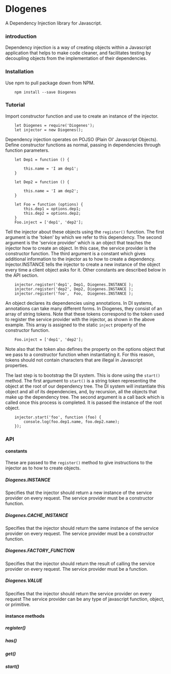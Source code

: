 # DIogenes

A Dependency Injection library for Javascript.

### introduction
Dependency injection is a way of creating objects within a Javascript application that helps to make code cleaner, and facilitates testing by decoupling objects from the implementation of their dependencies.

### Installation
Use npm to pull package down from NPM.
```
    npm install --save Diogenes
```

### Tutorial

Import constructor function and use to create an instance of the injector.
```
    let Diogenes = require('Diogenes');
    let injector = new Diogenes();
```
Dependency injection operates on POJSO (Plain Ol' Javascript Objects). Define constructor functions as normal, passing in dependencies through function parameters.
```
    let Dep1 = function () {

        this.name = 'I am dep1';
    }

    let Dep2 = function () {

        this.name = 'I am dep2';
    }

    let Foo = function (options) {
        this.dep1 = options.dep1;
        this.dep2 = options.dep2;
    }
    Foo.inject = ['dep1', 'dep2'];
```
Tell the injector about these objects using the `register()` function. The first argument is the 'token' by which we refer to this dependency. The second argument is the 'service provider' which is an object that teaches the injector how to create an object. In this case, the service provider is the constructor function. The third argument is a constant which gives additional information to the injector as to how to create a dependency. Injector.INSTANCE tells the injector to create a new instance of the object every time a client object asks for it. Other constants are described below in the API section.
```
    injector.register('dep1', Dep1, Diogenes.INSTANCE );
    injector.register('dep2', Dep2, Diogenes.INSTANCE );
    injector.register('foo',  Foo,  Diogenes.INSTANCE );
```

An object declares its dependencies using annotations. In DI systems, annotations can take many different forms. In Diogenes, they consist of an  array of string tokens. Note that these tokens correspond to the token used to register the service provider with the injector, as shown in the above example. This array is assigned to the static `inject` property of the constructor function.

```
    Foo.inject = ['dep1', 'dep2'];
```

Note also that the token also defines the property on the options object that we pass to a constructor function when instantiating it. For this reason, tokens should not contain characters that are illegal in Javascript properties.

The last step is to bootstrap the DI system. This is done using the `start()` method. The first argument to `start()` is a string token representing the object at the root of our dependency tree. The DI system will instantiate this object and all of its dependencies, and, by recursion, all the objects that make up the dependency tree. The second argument is a call back which is called once this process is completed. It is passed the instance of the root object.

```
    injector.start('foo', function (foo) {
        console.log(foo.dep1.name, foo.dep2.name);
    });
```
### API

#### constants

These are passed to the `register()` method to give instructions to the injector as to how to create objects.

##### Diogenes.INSTANCE

Specifies that the injector should return a new instance of the service provider on every request.
The service provider must be a constructor function.

##### Diogenes.CACHE_INSTANCE

Specifies that the injector should return the same instance of the service provider on every request.
The service provider must be a constructor function.

##### Diogenes.FACTORY_FUNCTION
Specifies that the injector should return the result of calling the service provider on every request.
The service provider must be a function.

##### Diogenes.VALUE
Specifies that the injector should return the service provider on every request
The service provider can be any type of javascript function, object, or primitive.

#### instance methods

##### register()

##### has()

##### get()

##### start()

